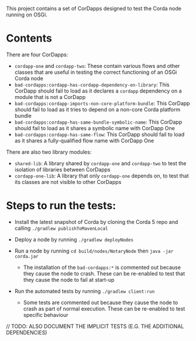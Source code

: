 This project contains a set of CorDapps designed to test the Corda node running on OSGi.

# Contents

There are four CorDapps:

* `cordapp-one` and `cordapp-two`: These contain various flows and other classes that are useful in testing the 
  correct functioning of an OSGi Corda node
* `bad-cordapps:cordapp-has-cordapp-dependency-on-library`: This CorDapp should fail to load as it declares a 
  `cordapp` dependency on a module that is not a CorDapp
* `bad-cordapps:cordapp-imports-non-core-platform-bundle`: This CorDapp should fail to load as it tries to depend on a 
  non-core Corda platform bundle
* `bad-cordapps:cordapp-has-same-bundle-symbolic-name`: This CorDapp should fail to load as it shares a symbolic name 
  with CorDapp One
* `bad-cordapps:cordapp-has-same-flow`: This CorDapp should fail to load as it shares a fully-qualified flow name with 
  CorDapp One

There are also two library modules:

* `shared-lib`: A library shared by `cordapp-one` and `cordapp-two` to test the isolation of libraries between 
  CorDapps
* `cordapp-one-lib`: A library that only `cordapp-one` depends on, to test that its classes are not visible to other 
  CorDapps

# Steps to run the tests:

* Install the latest snapshot of Corda by cloning the Corda 5 repo and calling `./gradlew publishToMavenLocal`

* Deploy a node by running `./gradlew deployNodes`
  
* Run a node by running `cd build/nodes/NotaryNode` then `java -jar corda.jar`

  * The installation of the `bad-cordapps:*` is commented out because they cause the node to crash. These can be 
    re-enabled to test that they cause the node to fail at start-up
  
* Run the automated tests by running `./gradlew client:run`
  
  * Some tests are commented out because they cause the node to crash as part of normal execution. These can be 
    re-enabled to test specific behaviour

// TODO: ALSO DOCUMENT THE IMPLICIT TESTS (E.G. THE ADDITIONAL DEPENDENCIES)